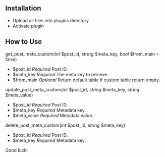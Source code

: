Installation
---------------

- Upload all files into plugins directory
- Activate plugin

How to Use
---------------

get_post_meta_custom(*int* $post_id, *string* $meta_key, *bool* $from_main = false)
- $post_id *Required* Post ID.
- $meta_key *Required* The meta key to retrieve.
- $from_main *Optional* Return default table if custom table return empty.

update_post_meta_custom(*int* $post_id, *string* $meta_key, *string* $meta_value)
- $post_id *Required* Post ID.
- $meta_key *Required* Metadata key.
- $meta_value *Required* Metadata value.

delete_post_meta_custom(*int* $post_id, *string* $meta_key)
- $post_id *Required* Post ID.
- $meta_key *Required* Metadata key.

Good luck!
